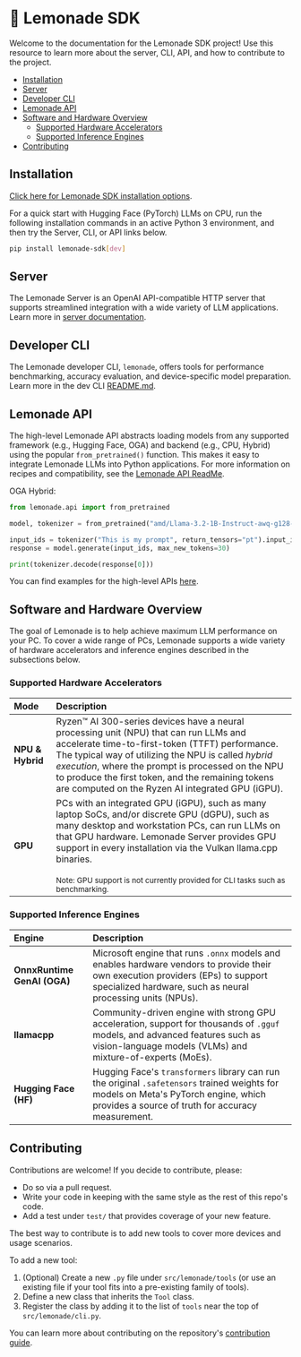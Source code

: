 # 🍋 Lemonade SDK

Welcome to the documentation for the Lemonade SDK project! Use this resource to learn more about the server, CLI, API, and how to contribute to the project.

<div class="hide-in-mkdocs">

- [Installation](#installation)
- [Server](#server)
- [Developer CLI](#developer-cli)
- [Lemonade API](#lemonade-api)
- [Software and Hardware Overview](#software-and-hardware-overview)
  - [Supported Hardware Accelerators](#supported-hardware-accelerators)
  - [Supported Inference Engines](#supported-inference-engines)
- [Contributing](#contributing)
</div>

## Installation


[Click here for Lemonade SDK installation options](https://lemonade-server.ai/install_options.html).

For a quick start with Hugging Face (PyTorch) LLMs on CPU, run the following installation commands in an active Python 3 environment, and then try the Server, CLI, or API links below.

```bash
pip install lemonade-sdk[dev]
```

## Server

The Lemonade Server is an OpenAI API-compatible HTTP server that supports streamlined integration with a wide variety of LLM applications. Learn more in [server documentation](https://lemonade-server.ai/docs/).

## Developer CLI

The Lemonade developer CLI, `lemonade`, offers tools for performance benchmarking, accuracy evaluation, and device-specific model preparation. Learn more in the dev CLI [README.md](./dev_cli/README.md).

## Lemonade API

The high-level Lemonade API abstracts loading models from any supported framework (e.g., Hugging Face, OGA) and backend (e.g., CPU, Hybrid) using the popular `from_pretrained()` function. This makes it easy to integrate Lemonade LLMs into Python applications. For more information on recipes and compatibility, see the [Lemonade API ReadMe](./lemonade_api.md).

OGA Hybrid:
```python
from lemonade.api import from_pretrained

model, tokenizer = from_pretrained("amd/Llama-3.2-1B-Instruct-awq-g128-int4-asym-fp16-onnx-hybrid", recipe="oga-hybrid")

input_ids = tokenizer("This is my prompt", return_tensors="pt").input_ids
response = model.generate(input_ids, max_new_tokens=30)

print(tokenizer.decode(response[0]))
```

You can find examples for the high-level APIs [here](https://github.com/lemonade-sdk/lemonade/tree/main/examples).

## Software and Hardware Overview

The goal of Lemonade is to help achieve maximum LLM performance on your PC. To cover a wide range of PCs, Lemonade supports a wide variety of hardware accelerators and inference engines described in the subsections below.

### Supported Hardware Accelerators

| Mode | Description |
| :--- | :--- |
| **NPU & Hybrid** | Ryzen™ AI 300-series devices have a neural processing unit (NPU) that can run LLMs and accelerate time-to-first-token (TTFT) performance. The typical way of utilizing the NPU is called *hybrid execution*, where the prompt is processed on the NPU to produce the first token, and the remaining tokens are computed on the Ryzen AI integrated GPU (iGPU). |
| **GPU** | PCs with an integrated GPU (iGPU), such as many laptop SoCs, and/or discrete GPU (dGPU), such as many desktop and workstation PCs, can run LLMs on that GPU hardware. Lemonade Server provides GPU support in every installation via the Vulkan llama.cpp binaries.<br/><br/> <sub>Note: GPU support is not currently provided for CLI tasks such as benchmarking.</sub> |

### Supported Inference Engines
| Engine | Description |
| :--- | :--- |
| **OnnxRuntime GenAI (OGA)** | Microsoft engine that runs `.onnx` models and enables hardware vendors to provide their own execution providers (EPs) to support specialized hardware, such as neural processing units (NPUs). |
| **llamacpp** | Community-driven engine with strong GPU acceleration, support for thousands of `.gguf` models, and advanced features such as vision-language models (VLMs) and mixture-of-experts (MoEs). |
| **Hugging Face (HF)** | Hugging Face's `transformers` library can run the original `.safetensors` trained weights for models on Meta's PyTorch engine, which provides a source of truth for accuracy measurement. |

## Contributing

Contributions are welcome! If you decide to contribute, please:

- Do so via a pull request.
- Write your code in keeping with the same style as the rest of this repo's code.
- Add a test under `test/` that provides coverage of your new feature.

The best way to contribute is to add new tools to cover more devices and usage scenarios.

To add a new tool:

1. (Optional) Create a new `.py` file under `src/lemonade/tools` (or use an existing file if your tool fits into a pre-existing family of tools).
1. Define a new class that inherits the `Tool` class.
1. Register the class by adding it to the list of `tools` near the top of `src/lemonade/cli.py`.

You can learn more about contributing on the repository's [contribution guide](https://github.com/lemonade-sdk/lemonade/blob/main/docs/contribute.md).

<!--This file was originally licensed under Apache 2.0. It has been modified.
Modifications Copyright (c) 2025 AMD-->
